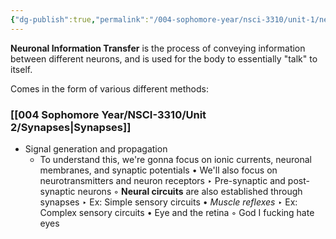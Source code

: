 ```yaml
---
{"dg-publish":true,"permalink":"/004-sophomore-year/nsci-3310/unit-1/neuronal-information-transfer/"}
---
```


**Neuronal Information Transfer** is the process of conveying information between different neurons, and is used for the body to essentially "talk" to itself.

Comes in the form of various different methods:

### [[004 Sophomore Year/NSCI-3310/Unit 2/Synapses\|Synapses]]
- Signal generation and propagation
	- To understand this, we're gonna focus on ionic currents, neuronal membranes, and synaptic potentials
		• We'll also focus on neurotransmitters and neuron receptors
		‣ Pre-synaptic and post-synaptic neurons
	◦ **Neural circuits** are also established through synapses
		‣ Ex: Simple sensory circuits
			• *Muscle reflexes*
		‣ Ex: Complex sensory circuits
			• Eye and the retina
				◦ God I fucking hate eyes


